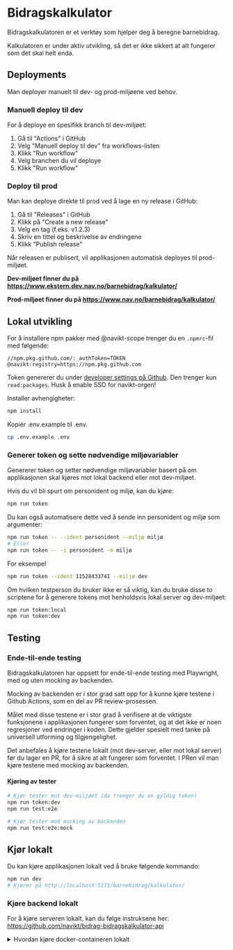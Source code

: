 # Bidragskalkulator

Bidragskalkulatoren er et verktøy som hjelper deg å beregne barnebidrag.

Kalkulatoren er under aktiv utvikling, så det er ikke sikkert at alt fungerer som det skal helt enda.

## Deployments

Man deployer manuelt til dev- og prod-miljøene ved behov.

### Manuell deploy til dev

For å deploye en spesifikk branch til dev-miljøet:

1. Gå til "Actions" i GitHub
2. Velg "Manuell deploy til dev" fra workflows-listen
3. Klikk "Run workflow"
4. Velg branchen du vil deploye
5. Klikk "Run workflow"

### Deploy til prod

Man kan deploye direkte til prod ved å lage en ny release i GitHub:

1. Gå til "Releases" i GitHub
2. Klikk på "Create a new release"
3. Velg en tag (f.eks. v1.2.3)
4. Skriv en tittel og beskrivelse av endringene
5. Klikk "Publish release"

Når releasen er publisert, vil applikasjonen automatisk deployes til prod-miljøet.

**Dev-miljøet finner du på https://www.ekstern.dev.nav.no/barnebidrag/kalkulator/**

**Prod-miljøet finner du på https://www.nav.no/barnebidrag/kalkulator/**

## Lokal utvikling

For å installere npm pakker med @navikt-scope trenger du en `.npmrc`-fil med følgende:

```
//npm.pkg.github.com/:_authToken=TOKEN
@navikt:registry=https://npm.pkg.github.com
```

Token genererer du under [developer settings på Github](https://github.com/settings/tokens). Den trenger kun `read:packages`. Husk å enable SSO for navikt-orgen!

Installer avhengigheter:

```bash
npm install
```

Kopiér .env.example til .env.

```bash
cp .env.example .env
```

### Generer token og sette nødvendige miljøvariabler

Genererer token og setter nødvendige miljøvariabler basert på om applikasjonen skal kjøres mot lokal backend eller mot dev-miljøet.

Hvis du vil bli spurt om personident og miljø, kan du kjøre:

```bash
npm run token
```

Du kan også automatisere dette ved å sende inn personident og miljø som argumenter:

```bash
npm run token -- --ident personident --miljø miljø
# Eller
npm run token -- -i personident -m miljø
```

For eksempel

```bash
npm run token --ident 11528433741 --miljø dev
```

Om hvilken testperson du bruker ikke er så viktig, kan du bruke disse to scriptene for å generere tokens mot henholdsvis lokal server og dev-miljøet:

```bash
npm run token:local
npm run token:dev
```

## Testing

### Ende-til-ende testing

Bidragskalkulatoren har oppsett for ende-til-ende testing med Playwright, med og uten mocking av backenden.

Mocking av backenden er i stor grad satt opp for å kunne kjøre testene i Github Actions, som en del av PR review-prosessen.

Målet med disse testene er i stor grad å verifisere at de viktigste funksjonene i applikasjonen fungerer som forventet, og at det ikke er noen regresjoner ved endringer i koden. Dette gjelder spesielt med tanke på universell utforming og tilgjengelighet.

Det anbefales å kjøre testene lokalt (mot dev-server, eller mot lokal server) før du lager en PR, for å sikre at alt fungerer som forventet. I PRen vil man kjøre testene med mocking av backenden.

#### Kjøring av tester

```bash
# Kjør tester mot dev-miljøet (da trenger du en gyldig token)
npm run token:dev
npm run test:e2e

# Kjør tester med mocking av backenden
npm run test:e2e:mock
```

## Kjør lokalt

Du kan kjøre applikasjonen lokalt ved å bruke følgende kommando:

```bash
npm run dev
# Kjører på http://localhost:5173/barnebidrag/kalkulator/
```

### Kjøre backend lokalt

For å kjøre serveren lokalt, kan du følge instruksene her: https://github.com/navikt/bidrag-bidragskalkulator-api

<details>
<summary>Hvordan kjøre docker-containeren lokalt</summary>

Bygg et docker-image (husk å ha NODE_AUTH_TOKEN satt som miljøvariabel):

```bash
docker build --secret id=NODE_AUTH_TOKEN . -t bidragskalkulator
```

Kjør docker-containeren:

```bash
docker run -p 3000:3000 bidragskalkulator
```

</details>
